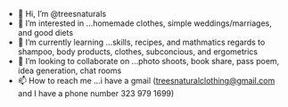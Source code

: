 - 👋 Hi, I’m @treesnaturals
- 👀 I’m interested in ...homemade clothes, simple weddings/marriages, and good diets
- 🌱 I’m currently learning ...skills, recipes, and mathmatics regards to shampoo, body products, clothes, subconcious, and ergometrics
- 💞️ I’m looking to collaborate on ...photo shoots, book share, pass poem, idea generation, chat rooms
- 📫 How to reach me ...i have a gmail (treesnaturalclothing@gmail.com and I have a phone number 323 979 1699)

<!---
treesnaturals/treesnaturals is a ✨ special ✨ repository because its `README.md` (this file) appears on your GitHub profile.
You can click the Preview link to take a look at your changes.
--->
